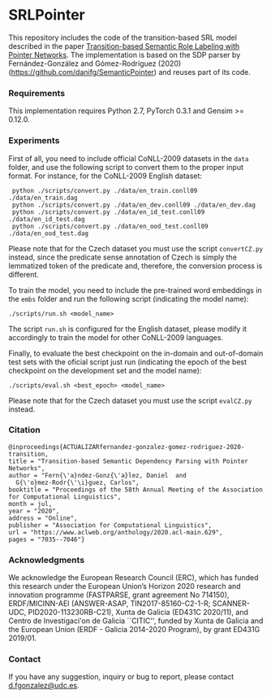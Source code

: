 # SRLPointer
This repository includes the code of the transition-based SRL model described in the paper [Transition-based Semantic Role Labeling with Pointer Networks](URL). The implementation is based on the SDP parser by Fernández-González and Gómez-Rodríguez (2020) (https://github.com/danifg/SemanticPointer) and reuses part of its code.

### Requirements
This implementation requires Python 2.7, PyTorch 0.3.1 and Gensim >= 0.12.0.
  

### Experiments
First of all, you need to include official CoNLL-2009 datasets in the ``data`` folder, and use the following script to convert them to the proper input format. For instance, for the CoNLL-2009 English dataset:

     python ./scripts/convert.py ./data/en_train.conll09 ./data/en_train.dag
     python ./scripts/convert.py ./data/en_dev.conll09 ./data/en_dev.dag
     python ./scripts/convert.py ./data/en_id_test.conll09 ./data/en_id_test.dag
     python ./scripts/convert.py ./data/en_ood_test.conll09 ./data/en_ood_test.dag

Please note that for the Czech dataset you must use the script ``convertCZ.py`` instead, since the predicate sense annotation of Czech is simply the lemmatized token of the predicate and, therefore, the conversion process is different.

To train the model, you need to include the pre-trained word embeddings in the ``embs`` folder and run the following script (indicating the model name):

    ./scripts/run.sh <model_name>

The script ``run.sh`` is configured for the English dataset, please modify it accordingly to train the model for other CoNLL-2009 languages. 

Finally, to evaluate the best checkpoint on the in-domain and out-of-domain test sets with the oficial script just run (indicating the epoch of the best checkpoint on the development set and the model name):

    ./scripts/eval.sh <best_epoch> <model_name>
    
Please note that for the Czech dataset you must use the script ``evalCZ.py`` instead.


### Citation

	@inproceedings{ACTUALIZARfernandez-gonzalez-gomez-rodriguez-2020-transition,
    title = "Transition-based Semantic Dependency Parsing with Pointer Networks",
    author = "Fern{\'a}ndez-Gonz{\'a}lez, Daniel  and
      G{\'o}mez-Rodr{\'\i}guez, Carlos",
    booktitle = "Proceedings of the 58th Annual Meeting of the Association for Computational Linguistics",
    month = jul,
    year = "2020",
    address = "Online",
    publisher = "Association for Computational Linguistics",
    url = "https://www.aclweb.org/anthology/2020.acl-main.629",
    pages = "7035--7046"}
    
### Acknowledgments
We acknowledge the European Research Council (ERC), which has funded this research under the European Union’s Horizon 2020 research and innovation programme (FASTPARSE, grant agreement No 714150), ERDF/MICINN-AEI (ANSWER-ASAP, TIN2017-85160-C2-1-R; SCANNER-UDC, PID2020-113230RB-C21), Xunta de Galicia (ED431C 2020/11), and Centro de Investigaci\'on de Galicia ``CITIC'', funded by Xunta de Galicia and the European Union (ERDF - Galicia 2014-2020 Program), by grant ED431G 2019/01. 

### Contact
If you have any suggestion, inquiry or bug to report, please contact d.fgonzalez@udc.es.
